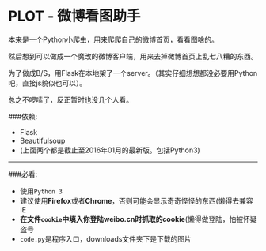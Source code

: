 # PLOT - 微博看图助手
本来是一个Python小爬虫，用来爬爬自己的微博首页，看看图啥的。

然后想到可以做成一个魔改的微博客户端，用来去掉微博首页上乱七八糟的东西。

为了做成B/S，用Flask在本地架了一个server。（其实仔细想想都没必要用Python吧，直接js貌似也可以）。

总之不啰嗦了，反正暂时也没几个人看。

###依赖:
 - Flask
 - Beautifulsoup
 - (上面两个都是截止至2016年01月的最新版。包括Python3)

---

###必看:
 - 使用`Python 3`
 - 建议使用**Firefox**或者**Chrome**，否则可能会显示奇奇怪怪的东西(懒得去兼容IE
 - **在文件`cookie`中填入你登陆weibo.cn时抓取的cookie**(懒得做登陆，怕被怀疑盗号
 - `code.py`是程序入口，downloads文件夹下是下载的图片
